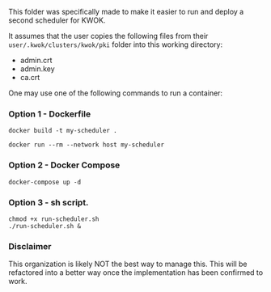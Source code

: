 This folder was specifically made to make it easier
to run and deploy a second scheduler for KWOK.

It assumes that the user copies the following files
from their `user/.kwok/clusters/kwok/pki` folder into
this working directory:
- admin.crt
- admin.key
- ca.crt

One may use one of the following commands to run a container:

### Option 1 - Dockerfile
```cli
docker build -t my-scheduler .
```
```cli
docker run --rm --network host my-scheduler
```

### Option 2 - Docker Compose
```
docker-compose up -d
```

### Option 3 - sh script.
```
chmod +x run-scheduler.sh
./run-scheduler.sh &
```

### Disclaimer
This organization is likely NOT the best way to manage this.
This will be refactored into a better way once the implementation has been
confirmed to work.
